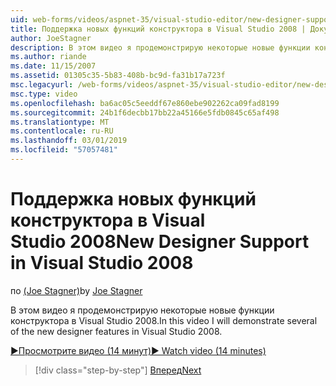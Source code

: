 ```yaml
---
uid: web-forms/videos/aspnet-35/visual-studio-editor/new-designer-support-in-visual-studio-2008
title: Поддержка новых функций конструктора в Visual Studio 2008 | Документация Майкрософт
author: JoeStagner
description: В этом видео я продемонстрирую некоторые новые функции конструктора в Visual Studio 2008.
ms.author: riande
ms.date: 11/15/2007
ms.assetid: 01305c35-5b83-408b-bc9d-fa31b17a723f
msc.legacyurl: /web-forms/videos/aspnet-35/visual-studio-editor/new-designer-support-in-visual-studio-2008
msc.type: video
ms.openlocfilehash: ba6ac05c5eeddf67e860ebe902262ca09fad8199
ms.sourcegitcommit: 24b1f6decbb17bb22a45166e5fdb0845c65af498
ms.translationtype: MT
ms.contentlocale: ru-RU
ms.lasthandoff: 03/01/2019
ms.locfileid: "57057481"
---
```

<a name="new-designer-support-in-visual-studio-2008"></a><span data-ttu-id="969a3-103">Поддержка новых функций конструктора в Visual Studio 2008</span><span class="sxs-lookup"><span data-stu-id="969a3-103">New Designer Support in Visual Studio 2008</span></span>
====================
<span data-ttu-id="969a3-104">по [(Joe Stagner)](https://github.com/JoeStagner)</span><span class="sxs-lookup"><span data-stu-id="969a3-104">by [Joe Stagner](https://github.com/JoeStagner)</span></span>

<span data-ttu-id="969a3-105">В этом видео я продемонстрирую некоторые новые функции конструктора в Visual Studio 2008.</span><span class="sxs-lookup"><span data-stu-id="969a3-105">In this video I will demonstrate several of the new designer features in Visual Studio 2008.</span></span>

[<span data-ttu-id="969a3-106">&#9654;Просмотрите видео (14 минут)</span><span class="sxs-lookup"><span data-stu-id="969a3-106">&#9654; Watch video (14 minutes)</span></span>](https://channel9.msdn.com/Blogs/ASP-NET-Site-Videos/new-designer-support-in-visual-studio-2008)

> [!div class="step-by-step"]
> [<span data-ttu-id="969a3-107">Вперед</span><span class="sxs-lookup"><span data-stu-id="969a3-107">Next</span></span>](javascript-intellisense-support-in-visual-studio-2008.md)
